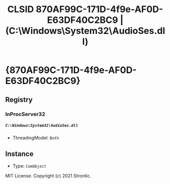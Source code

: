 ﻿---
title: "CLSID 870AF99C-171D-4f9e-AF0D-E63DF40C2BC9 | (C:\\Windows\\System32\\AudioSes.dll)"
excerpt: What is COM-Object CLSID 870AF99C-171D-4f9e-AF0D-E63DF40C2BC9?
---

# {870AF99C-171D-4f9e-AF0D-E63DF40C2BC9}


## Registry


### InProcServer32

##### `C:\Windows\System32\AudioSes.dll`
* ThreadingModel: `Both`

## Instance

* Type: `ComObject`

MIT License. Copyright (c) 2021 Strontic.


